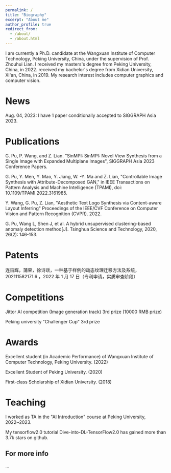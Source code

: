 ```yaml
---
permalink: /
title: "Biography"
excerpt: "About me"
author_profile: true
redirect_from: 
  - /about/
  - /about.html
---
```


I am currently a Ph.D. candidate at the Wangxuan Institute of Computer Technology, Peking University, China, under the supervision of Prof. Zhouhui Lian. 
I received my masters's degree from Peking University, China, in 2022. received my bachelor's degree from Xidian University, Xi'an, China, in 2019.
My research interest includes computer graphics and computer vision. 

News
======
Aug. 04, 2023: I have 1 paper conditionally accepted to SIGGRAPH Asia 2023.

Publications
======
G. Pu, P. Wang, and Z. Lian. "SinMPI: SinMPI: Novel View Synthesis from a Single Image with Expanded
Multiplane Images", SIGGRAPH Asia 2023 Conference Papers.

G. Pu, Y. Men, Y. Mao, Y. Jiang, W. -Y. Ma and Z. Lian, "Controllable Image Synthesis with
Attribute-Decomposed GAN," in IEEE Transactions on Pattern Analysis and Machine Intelligence (TPAMI),
doi: 10.1109/TPAMI.2022.3161985.

Y. Wang, G. Pu, Z. Lian, "Aesthetic Text Logo Synthesis via Content-aware Layout Inferring" Proceedings of the IEEE/CVF Conference on Computer Vision and Pattern Recognition (CVPR). 2022.

G. Pu, Wang L, Shen J, et al. A hybrid unsupervised clustering-based anomaly detection method[J]. Tsinghua Science and Technology, 2020, 26(2): 146-153.

Patents
======
连宙辉，蒲果，徐诗瑶，一种基于样例的动态纹理迁移方法及系统，202111582171.6 ，2022 年 1 月 17 日（专利申请，实质审查阶段）

Competitions
======
Jittor AI competition (Image generation track) 3rd prize (10000 RMB prize)

Peking university "Challenger Cup" 3rd prize

Awards
======
Excellent student (in Academic Performance) of Wangxuan Institute of Computer Technology, Peking University. (2022)

Excellent Student of Peking University. (2020)

First-class Scholarship of Xidian University. (2018)

Teaching
======
I worked as TA in the "AI Introduction" course at Peking University, 2022~2023.

My tensorflow2.0 tutorial Dive-into-DL-TensorFlow2.0 has gained more than 3.7k stars on github.

For more info
------
...
